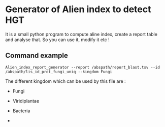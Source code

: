 # Generator of Alien index to detect HGT

It is a small python program to compute aline index, create a report table and analyse that. So you can use it, modify it etc !

## Command example

`Alien_index_report_generator --report /abspath/report_blast.tsv --id /abspath/lis_id_prot_fungi_uniq --kingdom Fungi`

The different kingdom which can be used by this file are :

- Fungi

- Viridiplantae

-  Bacteria

-  
